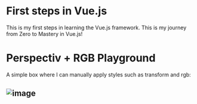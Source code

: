 # First steps in Vue.js
This is my first steps in learning the Vue.js framework. This is my journey from Zero to Mastery in Vue.js!

# Perspectiv + RGB Playground

A simple box where I can manually apply styles such as transform and rgb:  

![image](https://user-images.githubusercontent.com/89979281/177961927-774f0dc3-9075-4756-a31c-e257f34d07e1.png)
---
